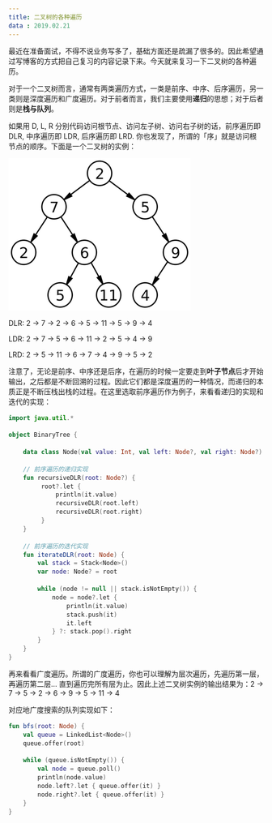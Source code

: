 ```yaml
---
title: 二叉树的各种遍历
data : 2019.02.21
---
```


最近在准备面试，不得不说业务写多了，基础方面还是疏漏了很多的。因此希望通过写博客的方式把自己复习的内容记录下来。今天就来复习一下二叉树的各种遍历。

对于一个二叉树而言，通常有两类遍历方式，一类是前序、中序、后序遍历，另一类则是深度遍历和广度遍历。对于前者而言，我们主要使用**递归**的思想；对于后者则是**栈与队列**。

如果用 D, L, R 分别代码访问根节点、访问左子树、访问右子树的话，前序遍历即 DLR, 中序遍历即 LDR, 后序遍历即 LRD. 你也发现了，所谓的「序」就是访问根节点的顺序。下面是一个二叉树的实例：

![](/images/2019-02-21-binary-tree.png)

DLR: 2 → 7 → 2 → 6 → 5 → 11 → 5 → 9 → 4

LDR: 2 → 7 → 5 → 6 → 11 → 2 → 5 → 4 → 9

LRD: 2 → 5 → 11 → 6 → 7 → 4 → 9 → 5 → 2

注意了，无论是前序、中序还是后序，在遍历的时候一定要走到**叶子节点**后才开始输出，之后都是不断回溯的过程。因此它们都是深度遍历的一种情况，而递归的本质正是不断压栈出栈的过程。在这里选取前序遍历作为例子，来看看递归的实现和迭代的实现：

```kotlin
import java.util.*

object BinaryTree {

    data class Node(val value: Int, val left: Node?, val right: Node?)

    // 前序遍历的递归实现
    fun recursiveDLR(root: Node?) {
         root?.let {
             println(it.value)
             recursiveDLR(root.left)
             recursiveDLR(root.right)
         }
    }

    // 前序遍历的迭代实现
    fun iterateDLR(root: Node) {
        val stack = Stack<Node>()
        var node: Node? = root

        while (node != null || stack.isNotEmpty()) {
            node = node?.let {
                println(it.value)
                stack.push(it)
                it.left
            } ?: stack.pop().right
        }
    }
}
```

再来看看广度遍历。所谓的广度遍历，你也可以理解为层次遍历，先遍历第一层，再遍历第二层... 直到遍历完所有层为止。因此上述二叉树实例的输出结果为：2 → 7 → 5 → 2 → 6 → 9 → 5 → 11 → 4

对应地广度搜索的队列实现如下：

```kotlin
fun bfs(root: Node) {
    val queue = LinkedList<Node>()
    queue.offer(root)

    while (queue.isNotEmpty()) {
        val node = queue.poll()
        println(node.value)
        node.left?.let { queue.offer(it) }
        node.right?.let { queue.offer(it) }
    }
}
```